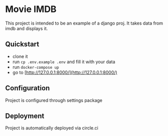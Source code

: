 # Movie IMDB

This project is intended to be an example of a django proj. It takes data from imdb and displays it.


## Quickstart
- clone it
- run `cp .env.example .env` and fill it with your data
- run `docker-compose up`
- go to [http://127.0.0.1:8000/](http://127.0.0.1:8000/)


## Configuration
Project is configured through settings package

## Deployment
Project is automatically deployed via circle.ci
